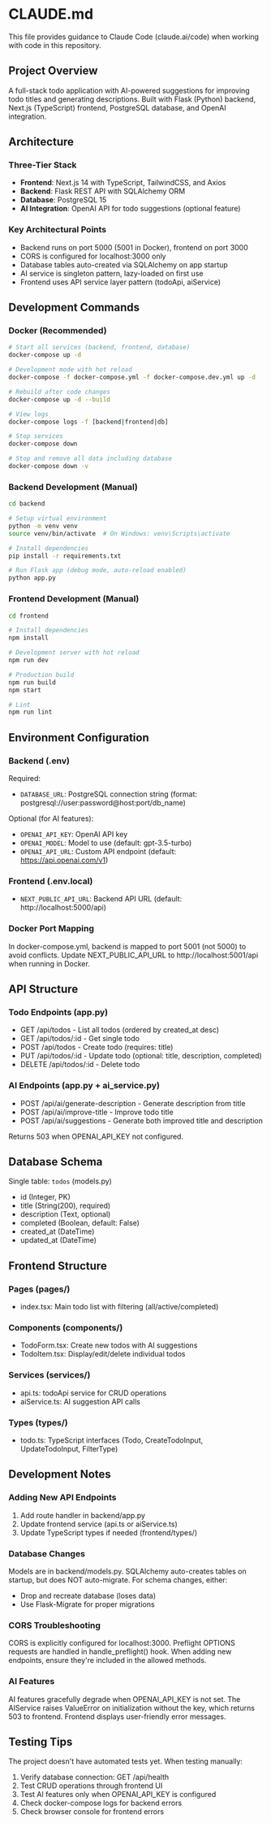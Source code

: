 # CLAUDE.md

This file provides guidance to Claude Code (claude.ai/code) when working with code in this repository.

## Project Overview

A full-stack todo application with AI-powered suggestions for improving todo titles and generating descriptions. Built with Flask (Python) backend, Next.js (TypeScript) frontend, PostgreSQL database, and OpenAI integration.

## Architecture

### Three-Tier Stack
- **Frontend**: Next.js 14 with TypeScript, TailwindCSS, and Axios
- **Backend**: Flask REST API with SQLAlchemy ORM
- **Database**: PostgreSQL 15
- **AI Integration**: OpenAI API for todo suggestions (optional feature)

### Key Architectural Points
- Backend runs on port 5000 (5001 in Docker), frontend on port 3000
- CORS is configured for localhost:3000 only
- Database tables auto-created via SQLAlchemy on app startup
- AI service is singleton pattern, lazy-loaded on first use
- Frontend uses API service layer pattern (todoApi, aiService)

## Development Commands

### Docker (Recommended)
```bash
# Start all services (backend, frontend, database)
docker-compose up -d

# Development mode with hot reload
docker-compose -f docker-compose.yml -f docker-compose.dev.yml up -d

# Rebuild after code changes
docker-compose up -d --build

# View logs
docker-compose logs -f [backend|frontend|db]

# Stop services
docker-compose down

# Stop and remove all data including database
docker-compose down -v
```

### Backend Development (Manual)
```bash
cd backend

# Setup virtual environment
python -m venv venv
source venv/bin/activate  # On Windows: venv\Scripts\activate

# Install dependencies
pip install -r requirements.txt

# Run Flask app (debug mode, auto-reload enabled)
python app.py
```

### Frontend Development (Manual)
```bash
cd frontend

# Install dependencies
npm install

# Development server with hot reload
npm run dev

# Production build
npm run build
npm start

# Lint
npm run lint
```

## Environment Configuration

### Backend (.env)
Required:
- `DATABASE_URL`: PostgreSQL connection string (format: postgresql://user:password@host:port/db_name)

Optional (for AI features):
- `OPENAI_API_KEY`: OpenAI API key
- `OPENAI_MODEL`: Model to use (default: gpt-3.5-turbo)
- `OPENAI_API_URL`: Custom API endpoint (default: https://api.openai.com/v1)

### Frontend (.env.local)
- `NEXT_PUBLIC_API_URL`: Backend API URL (default: http://localhost:5000/api)

### Docker Port Mapping
In docker-compose.yml, backend is mapped to port 5001 (not 5000) to avoid conflicts. Update NEXT_PUBLIC_API_URL to http://localhost:5001/api when running in Docker.

## API Structure

### Todo Endpoints (app.py)
- GET /api/todos - List all todos (ordered by created_at desc)
- GET /api/todos/:id - Get single todo
- POST /api/todos - Create todo (requires: title)
- PUT /api/todos/:id - Update todo (optional: title, description, completed)
- DELETE /api/todos/:id - Delete todo

### AI Endpoints (app.py + ai_service.py)
- POST /api/ai/generate-description - Generate description from title
- POST /api/ai/improve-title - Improve todo title
- POST /api/ai/suggestions - Generate both improved title and description

Returns 503 when OPENAI_API_KEY not configured.

## Database Schema

Single table: `todos` (models.py)
- id (Integer, PK)
- title (String(200), required)
- description (Text, optional)
- completed (Boolean, default: False)
- created_at (DateTime)
- updated_at (DateTime)

## Frontend Structure

### Pages (pages/)
- index.tsx: Main todo list with filtering (all/active/completed)

### Components (components/)
- TodoForm.tsx: Create new todos with AI suggestions
- TodoItem.tsx: Display/edit/delete individual todos

### Services (services/)
- api.ts: todoApi service for CRUD operations
- aiService.ts: AI suggestion API calls

### Types (types/)
- todo.ts: TypeScript interfaces (Todo, CreateTodoInput, UpdateTodoInput, FilterType)

## Development Notes

### Adding New API Endpoints
1. Add route handler in backend/app.py
2. Update frontend service (api.ts or aiService.ts)
3. Update TypeScript types if needed (frontend/types/)

### Database Changes
Models are in backend/models.py. SQLAlchemy auto-creates tables on startup, but does NOT auto-migrate. For schema changes, either:
- Drop and recreate database (loses data)
- Use Flask-Migrate for proper migrations

### CORS Troubleshooting
CORS is explicitly configured for localhost:3000. Preflight OPTIONS requests are handled in handle_preflight() hook. When adding new endpoints, ensure they're included in the allowed methods.

### AI Features
AI features gracefully degrade when OPENAI_API_KEY is not set. The AIService raises ValueError on initialization without the key, which returns 503 to frontend. Frontend displays user-friendly error messages.

## Testing Tips

The project doesn't have automated tests yet. When testing manually:
1. Verify database connection: GET /api/health
2. Test CRUD operations through frontend UI
3. Test AI features only when OPENAI_API_KEY is configured
4. Check docker-compose logs for backend errors
5. Check browser console for frontend errors
